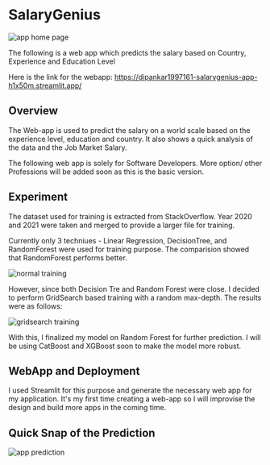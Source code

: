 # SalaryGenius

![app home page](https://user-images.githubusercontent.com/85514219/228042142-dd263a7a-d3d9-4d95-b90c-7ad99d2170ac.png)

The following is a web app which predicts the salary based on Country, Experience and Education Level

Here is the link for the webapp: https://dipankar1997161-salarygenius-app-h1x50m.streamlit.app/
## Overview
The Web-app is used to predict the salary on a world scale based on the experience level, education and country. It also shows a quick analysis of the data and the Job Market Salary.

The following web app is solely for Software Developers. More option/ other Professions will be added soon as this is the basic version.

## Experiment
The dataset used for training is extracted from StackOverflow. Year 2020 and 2021 were taken and merged to provide a larger file for training.

Currently only 3 techniues - Linear Regression, DecisionTree, and RandomForest were used for training purpose. The comparision showed that RandomForest performs better.

![normal training](https://user-images.githubusercontent.com/85514219/228039660-1a82ed9d-1afe-4523-9a9a-ad1fe172bdac.png)

However, since both Decision Tre and Random Forest were close. I decided to perform GridSearch based training with a random max-depth. The results were as follows:

![gridsearch training](https://user-images.githubusercontent.com/85514219/228040116-7d50e812-c9ac-4f3f-bcc8-83e7f8c64af1.png)

With this, I finalized my model on Random Forest for further prediction. I will be using CatBoost and XGBoost soon to make the model more robust.

## WebApp and Deployment

I used Streamlit for this purpose and generate the necessary web app for my application. It's my first time creating a web-app so I will improvise the design and build more apps in the coming time.

## Quick Snap of the Prediction
![app prediction](https://user-images.githubusercontent.com/85514219/228042916-ed51ef1d-0a1d-4b59-965e-6e30fce95e6e.png)


